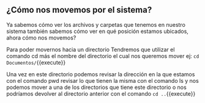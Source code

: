 
## ¿Cómo nos movemos por el sistema?

Ya sabemos cómo ver los archivos y carpetas que tenemos en nuestro sistema también sabemos cómo ver en qué posición estamos ubicados,  ahora cómo nos movemos?

Para poder movernos hacia un directorio Tendremos que utilizar el  comando cd  más el nombre  del directorio el cual nos queremos mover ej: `cd Documentos/`{{execute}}

Una vez en este directorio podemos revisar la dirección en la que estamos con el comando pwd  revisar lo que tienen la misma con el comando ls  y nos podemos mover a una de  los directorios que tiene este directorio  o nos podríamos devolver al directorio anterior con el comando `cd ..`{{execute}}


